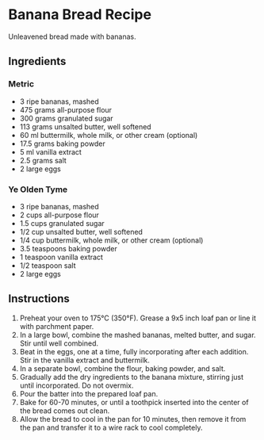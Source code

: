 # Banana Bread Recipe

Unleavened bread made with bananas.

## Ingredients

### Metric
- 3 ripe bananas, mashed
- 475 grams all-purpose flour
- 300 grams granulated sugar
- 113 grams unsalted butter, well softened
- 60 ml buttermilk, whole milk, or other cream (optional)
- 17.5 grams baking powder
- 5 ml vanilla extract
- 2.5 grams salt
- 2 large eggs

### Ye Olden Tyme
- 3 ripe bananas, mashed
- 2 cups all-purpose flour
- 1.5 cups granulated sugar
- 1/2 cup unsalted butter, well softened
- 1/4 cup buttermilk, whole milk, or other cream (optional)
- 3.5 teaspoons baking powder
- 1 teaspoon vanilla extract
- 1/2 teaspoon salt
- 2 large eggs


## Instructions

1. Preheat your oven to 175°C (350°F). Grease a 9x5 inch loaf pan or line it with parchment paper.
2. In a large bowl, combine the mashed bananas, melted butter, and sugar. Stir until well combined.
3. Beat in the eggs, one at a time, fully incorporating after each addition. Stir in the vanilla extract and buttermilk.
4. In a separate bowl, combine the flour, baking powder, and salt.
5. Gradually add the dry ingredients to the banana mixture, stirring just until incorporated. Do not overmix.
6. Pour the batter into the prepared loaf pan.
7. Bake for 60-70 minutes, or until a toothpick inserted into the center of the bread comes out clean.
8. Allow the bread to cool in the pan for 10 minutes, then remove it from the pan and transfer it to a wire rack to cool completely.
